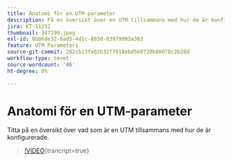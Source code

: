 ```yaml
---
title: Anatomi för en UTM-parameter
description: Få en översikt över en UTM tillsammans med hur de är konfigurerade. De ska innehålla mellan 60 och 160 tecken.
jira: KT-11232
thumbnail: 347199.jpeg
exl-id: 8bb6de32-8ad5-4d1c-883d-03979992a363
feature: UTM Parameters
source-git-commit: 262cb13fa02b32f7918ebd569720b80078c2b28d
workflow-type: tm+mt
source-wordcount: '46'
ht-degree: 0%

---
```


# Anatomi för en UTM-parameter

Titta på en översikt över vad som är en UTM tillsammans med hur de är konfigurerade.

>[!VIDEO](https://video.tv.adobe.com/v/347199/?learn=on){trancript=true}
